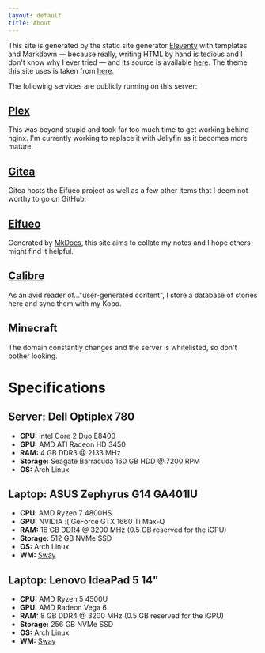 ```yaml
---
layout: default
title: About
---
```

This site is generated by the static site generator [Eleventy](https://www.11ty.dev) with templates and Markdown — because really, writing HTML by hand is tedious and I don't know why I ever tried — and its source is available [here](https://git.eggworld.tk/eggy/public). The theme this site uses is taken from [here.](https://github.com/kohrongying/11ty-blog-starter)

The following services are publicly running on this server:

## [Plex](https://plex.eggworld.tk)

This was beyond stupid and took far too much time to get working behind nginx. I'm currently working to replace it with Jellyfin as it becomes more mature.

## [Gitea](https://git.eggworld.tk)

Gitea hosts the Eifueo project as well as a few other items that I deem not worthy to go on GitHub.

## [Eifueo](https://eifueo.eggworld.tk)

Generated by [MkDocs](https://mkdocs.org), this site aims to collate my notes and I hope others might find it helpful.

## [Calibre](https://calibre.eggworld.tk)

As an avid reader of…"user-generated content", I store a database of stories here and sync them with my Kobo.

## Minecraft

The domain constantly changes and the server is whitelisted, so don't bother looking.

# Specifications

## Server: Dell Optiplex 780

- **CPU:** Intel Core 2 Duo E8400
- **GPU:** AMD ATI Radeon HD 3450
- **RAM:** 4 GB DDR3 @ 2133 MHz
- **Storage:** Seagate Barracuda 160 GB HDD @ 7200 RPM
- **OS:** Arch Linux

## Laptop: ASUS Zephyrus G14 GA401IU

 - **CPU**: AMD Ryzen 7 4800HS
 - **GPU:** NVIDIA :( GeForce GTX 1660 Ti Max-Q
 - **RAM:** 16 GB DDR4 @ 3200 MHz (0.5 GB reserved for the iGPU)
 - **Storage:** 512 GB NVMe SSD
 - **OS:** Arch Linux
 - **WM:** [Sway](https://github.com/swaywm/sway)

## Laptop: Lenovo IdeaPad 5 14"

- **CPU:** AMD Ryzen 5 4500U
- **GPU:** AMD Radeon Vega 6
- **RAM:** 8 GB DDR4 @ 3200 MHz (0.5 GB reserved for the iGPU)
- **Storage:** 256 GB NVMe SSD
- **OS:** Arch Linux
- **WM:** [Sway](https://github.com/swaywm/sway)

